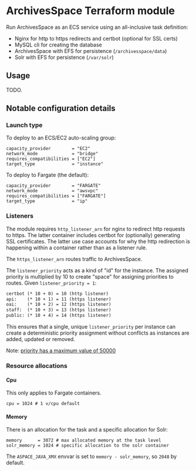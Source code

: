 # ArchivesSpace Terraform module

Run ArchivesSpace as an ECS service using an all-inclusive
task definition:

- Nginx for http to https redirects and certbot (optional for SSL certs)
- MySQL cli for creating the database
- ArchivesSpace with EFS for persistence (`/archivesspace/data`)
- Solr with EFS for persistence (`/var/solr`)

## Usage

TODO.

## Notable configuration details

### Launch type

To deploy to an ECS/EC2 auto-scaling group:

```hcl
capacity_provider        = "EC2"
network_mode             = "bridge"
requires_compatibilities = ["EC2"]
target_type              = "instance"
```

To deploy to Fargate (the default):

```hcl
capacity_provider        = "FARGATE"
network_mode             = "awsvpc"
requires_compatibilities = ["FARGATE"]
target_type              = "ip"
```

### Listeners

The module requires `http_listener_arn` for nginx to redirect http
requests to https. The latter container includes certbot for (optionally)
generating SSL certificates. The latter use case accounts for why
the http redirection is happening within a container rather than as
a listener rule.

The `https_listener_arn` routes traffic to ArchivesSpace.

The `listener_priority` acts as a kind of "id" for the instance.
The assigned priority is multiplied by 10 to create "space" for
assigning priorities to routes. Given `listener_priority = 1`:

```txt
certbot (* 10 + 0) = 10 (http listener)
api:    (* 10 + 1) = 11 (https listener)
oai:    (* 10 + 2) = 12 (https listener)
staff:  (* 10 + 3) = 13 (https listener)
public: (* 10 + 4) = 14 (https listener)
```

This ensures that a single, unique `listener_priority` per instance
can create a deterministic priority assignment without conflicts
as instances are added, updated or removed.

Note: [priority has a maximum value of 50000](https://docs.aws.amazon.com/elasticloadbalancing/latest/APIReference/API_CreateRule.html)

### Resource allocations

#### Cpu

This only applies to Fargate containers.

```hcl
cpu = 1024 # 1 v/cpu default
```

#### Memory

There is an allocation for the task and a specific allocation
for Solr:

```hcl
memory      = 3072 # max allocated memory at the task level
solr_memory = 1024 # specific allocation to the solr container
```

The `ASPACE_JAVA_XMX` envvar is set to `memory - solr_memory`,
so `2048` by default.
